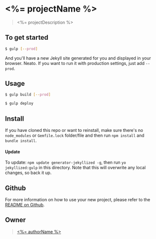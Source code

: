 # <%= projectName %>

> <%= projectDescription %>

## To get started

```sh
$ gulp [--prod]
```

And you'll have a new Jekyll site generated for you and displayed in your
browser. Neato. If you want to run it with production settings, just add
`--prod`.

## Usage

```sh
$ gulp build [--prod]
```

```sh
$ gulp deploy
```

## Install
If you have cloned this repo or want to reinstall, make sure there's no
`node_modules` or `Gemfile.lock` folder/file and then run `npm install` and
`bundle install`.

#### Update
To update: `npm update generator-jekyllized -g`, then run `yo jekyllized:gulp`
in this directory. Note that this will overwrite any local changes, so back it
up.

## Github
For more information on how to use your new project, please refer to the [README
on Github](https://github.com/sondr3/generator-jekyllized).

## Owner

> [<%= authorName %>](<%= projectURL %>)
